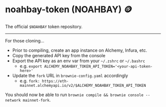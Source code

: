 # noahbay-token (NOAHBAY) 🪙

The official `$NOAHBAY` token repository.

---

For those cloning...
* Prior to compiling, create an app instance on Alchemy, Infura, etc.
* Copy the generated API key from the console
* Export the API key as an env var from your `~/.zshrc` or `~/.bashrc`
  * e.g. `export ALCHEMY_NOAHBAY_TOKEN_API_TOKEN='<your-api-token-here>'`
* Update the `fork` URL in `brownie-config.yaml` accordingly
  * e.g. `fork: https://eth-mainnet.alchemyapi.io/v2/$ALCHEMY_NOAHBAY_TOKEN_API_TOKEN`

You should now be able to run `brownie compile && brownie console --network mainnet-fork`.
